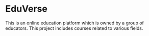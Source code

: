 # EduVerse
This is an online education platform which is owned by a group of educators. This project includes courses related to various fields.
